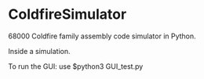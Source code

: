 # ColdfireSimulator
68000 Coldfire family assembly code simulator in Python.

Inside a simulation.

To run the GUI: use $python3 GUI_test.py

